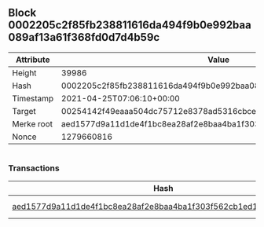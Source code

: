## Block 0002205c2f85fb238811616da494f9b0e992baa089af13a61f368fd0d7d4b59c

Attribute | Value
--- | ---
Height | 39986
Hash | 0002205c2f85fb238811616da494f9b0e992baa089af13a61f368fd0d7d4b59c
Timestamp | 2021-04-25T07:06:10+00:00
Target | 00254142f49eaaa504dc75712e8378ad5316cbcead634704b3734b6271167cc4
Merke root | aed1577d9a11d1de4f1bc8ea28af2e8baa4ba1f303f562cb1ed1b658afc40800
Nonce | 1279660816

```

```

### Transactions

Hash | Amount
--- | ---
[aed1577d9a11d1de4f1bc8ea28af2e8baa4ba1f303f562cb1ed1b658afc40800](aed1577d9a11d1de4f1bc8ea28af2e8baa4ba1f303f562cb1ed1b658afc40800.md) | 10.00000000 SKEPTI 
